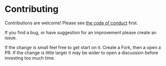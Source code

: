 # Contributing

Contributions are welcome!  Please see [the code of conduct](CODE_OF_CONDUCT.md) first.


If you find a bug, or have suggestion for an improvement please create an issue.

If the change is small feel free to get start on it.  Create a Fork, then a open a PR.
If the change is little larger it may be wider to open a discussion before investing too much time.
